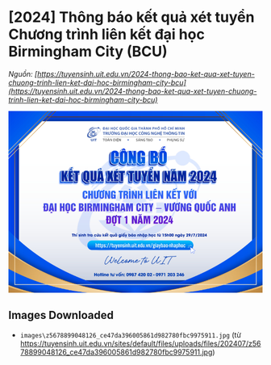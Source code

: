 # [2024] Thông báo kết quả xét tuyển Chương trình liên kết đại học Birmingham City (BCU)

_Nguồn: [https://tuyensinh.uit.edu.vn/2024-thong-bao-ket-qua-xet-tuyen-chuong-trinh-lien-ket-dai-hoc-birmingham-city-bcu](https://tuyensinh.uit.edu.vn/2024-thong-bao-ket-qua-xet-tuyen-chuong-trinh-lien-ket-dai-hoc-birmingham-city-bcu)_

![](images\z5678899048126_ce47da396005861d982780fbc9975911.jpg)

## Images Downloaded

- `images\z5678899048126_ce47da396005861d982780fbc9975911.jpg` (từ https://tuyensinh.uit.edu.vn/sites/default/files/uploads/files/202407/z5678899048126_ce47da396005861d982780fbc9975911.jpg)
